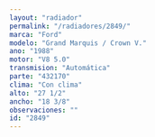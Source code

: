 ```yaml
---
layout: "radiador"
permalink: "/radiadores/2849/"
marca: "Ford"
modelo: "Grand Marquis / Crown V."
ano: "1988"
motor: "V8 5.0"
transmision: "Automática"
parte: "432170"
clima: "Con clima"
alto: "27 1/2"
ancho: "18 3/8"
observaciones: ""
id: "2849"
---
```


